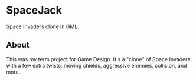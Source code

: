 # SpaceJack
Space Invaders clone in GML.

## About
This was my term project for Game Design. It's a "clone" of Space Invaders with a few extra twists; moving shields, aggressive enemies, collision, and more.
